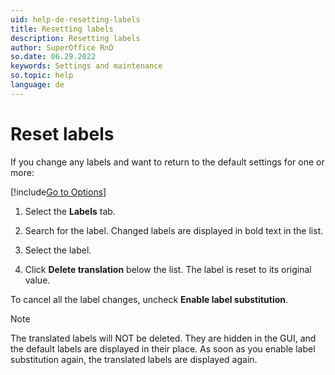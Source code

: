 ```yaml
---
uid: help-de-resetting-labels
title: Resetting labels
description: Resetting labels
author: SuperOffice RnD
so.date: 06.29.2022
keywords: Settings and maintenance
so.topic: help
language: de
---
```


# Reset labels

If you change any labels and want to return to the default settings for one or more:

[!include[Go to Options](includes/open-options.md)]

1. Select the **Labels** tab.

1. Search for the label. Changed labels are displayed in bold text in the list.

1. Select the label.

1. Click **Delete translation** below the list. The label is reset to its original value.

To cancel all the label changes, uncheck **Enable label substitution**.

> [!NOTE]
> The translated labels will NOT be deleted. They are hidden in the GUI, and the default labels are displayed in their place. As soon as you enable label substitution again, the translated labels are displayed again.

<!-- Referenced links -->

<!-- Referenced images -->

